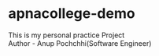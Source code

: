 # apnacollege-demo
This is my personal practice Project
<br>
Author - Anup Pochchhi(Software Engineer)
